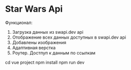 # Star Wars Api
Функционал:
1. Загрузка данных из swapi.dev api
2. Отображение всех данных доступных в swapi.dev api
3. Добавлены изображения
4. Адаптивная верстка
5. Роутер. Достпуп к данным по ссылкам

cd vue project
npm install
npm run dev

